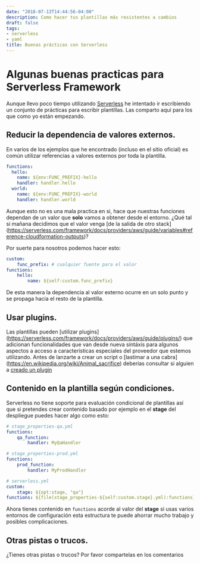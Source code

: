```yaml
---
date: "2018-07-13T14:44:56-04:00"
description: Como hacer tus plantillas más resistentes a cambios
draft: false
tags:
- serverless
- yaml
title: Buenas prácticas con Serverless
---
```


# Algunas buenas practicas para Serverless Framework

Aunque llevo poco tiempo utilizando [Serverless](http://serverless.com ) he
intentado ir escribiendo un conjunto de prácticas para escribir plantillas.
Las comparto aquí para los que como yo están empezando.

## Reducir la dependencia de valores externos.

En varios de los ejemplos que he encontrado (incluso en el sitio oficial) es
común utilizar referencias a valores externos por toda la plantilla.

```yaml
functions:
  hello:
    name: ${env:FUNC_PREFIX}-hello
    handler: handler.hello
  world:
    name: ${env:FUNC_PREFIX}-world
    handler: handler.world
```

Aunque esto no es una mala practica en si, hace que nuestras funciones dependan
de un valor que **solo** vamos a obtener desde el entorno. ¿Qué tal si mañana
decidimos que el valor venga [de la salida de otro stack]
(https://serverless.com/framework/docs/providers/aws/guide/variables#reference-cloudformation-outputs)?

Por suerte para nosotros podemos hacer esto:

```yaml
custom:
    func_prefix: # cualquier fuente para el valor
functions:
    hello:
        name: ${self:custom.func_prefix}
```

De esta manera la dependencia al valor externo ocurre en un solo punto y se
propaga hacia el resto de la plantilla.

## Usar plugins.

Las plantillas pueden [utilizar plugins]
(https://serverless.com/framework/docs/providers/aws/guide/plugins/) que
adicionan funcionalidades que van desde nueva sintáxis para algunos aspectos a
acceso a características especiales del proveedor que estemos utilizando. Antes
de lanzarte a crear un script o [lastimar a una cabra]
(https://en.wikipedia.org/wiki/Animal_sacrifice) deberías consultar si alguien a
[creado un plugin](https://www.npmjs.com/search?q=serverless)

## Contenido en la plantilla según condiciones.

Serverless no tiene soporte para evaluación condicional de plantillas así que si
pretendes crear contenido basado por ejemplo en el **stage** del despliegue
puedes hacer algo como esto:

```yml
# stage_properties-qa.yml
functions:
    qa_function:
        handler: MyQaHandler
```

```yml
# stage_properties-prod.yml
functions:
    prod_function:
        handler: MyProdHandler
```

```yml
# serverless.yml
custom:
    stage: ${opt:stage, "qa"}
functions: ${file(stage_properties-${self:custom.stage}.yml):functions}
```

Ahora tienes contenido en `functions` acorde al valor del **stage** si usas
varios entornos de configuración esta estructura te puede ahorrar mucho trabajo
y posibles complicaciones.

## Otras pistas o trucos.

¿Tienes otras pistas o trucos? Por favor compartelas en los comentarios
